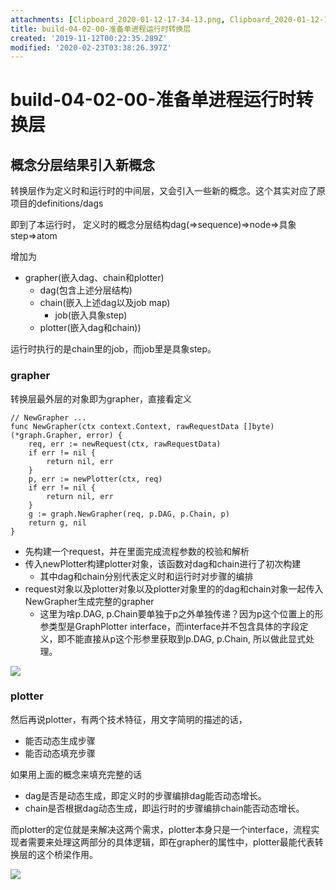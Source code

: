 ```yaml
---
attachments: [Clipboard_2020-01-12-17-34-13.png, Clipboard_2020-01-12-17-34-39.png]
title: build-04-02-00-准备单进程运行时转换层
created: '2019-11-12T00:22:35.289Z'
modified: '2020-02-23T03:38:26.397Z'
---
```


# build-04-02-00-准备单进程运行时转换层

## 概念分层结果引入新概念

转换层作为定义时和运行时的中间层，又会引入一些新的概念。这个其实对应了原项目的definitions/dags

即到了本运行时，
定义时的概念分层结构dag(=>sequence)=>node=>具象step=>atom

增加为

- grapher(嵌入dag、chain和plotter)
  - dag(包含上述分层结构)
  - chain(嵌入上述dag以及job map)
    - job(嵌入具象step)
  - plotter(嵌入dag和chain))

运行时执行的是chain里的job，而job里是具象step。

### grapher

转换层最外层的对象即为grapher，直接看定义

```
// NewGrapher ...
func NewGrapher(ctx context.Context, rawRequestData []byte) (*graph.Grapher, error) {
	req, err := newRequest(ctx, rawRequestData)
	if err != nil {
		return nil, err
	}
	p, err := newPlotter(ctx, req)
	if err != nil {
		return nil, err
	}
	g := graph.NewGrapher(req, p.DAG, p.Chain, p)
	return g, nil
}
```

- 先构建一个request，并在里面完成流程参数的校验和解析
- 传入newPlotter构建plotter对象，该函数对dag和chain进行了初次构建
  - 其中dag和chain分别代表定义时和运行时对步骤的编排
- request对象以及plotter对象以及plotter对象里的的dag和chain对象一起传入NewGrapher生成完整的grapher
  - 这里为啥p.DAG, p.Chain要单独于p之外单独传递？因为p这个位置上的形参类型是GraphPlotter interface，而interface并不包含具体的字段定义，即不能直接从p这个形参里获取到p.DAG, p.Chain, 所以做此显式处理。

![](@attachment/Clipboard_2020-01-12-17-34-13.png)

### plotter

然后再说plotter，有两个技术特征，用文字简明的描述的话，

- 能否动态生成步骤
- 能否动态填充步骤

如果用上面的概念来填充完整的话

- dag是否是动态生成，即定义时的步骤编排dag能否动态增长。
- chain是否根据dag动态生成，即运行时的步骤编排chain能否动态增长。

而plotter的定位就是来解决这两个需求，plotter本身只是一个interface，流程实现者需要来处理这两部分的具体逻辑，即在grapher的属性中，plotter最能代表转换层的这个桥梁作用。

![](@attachment/Clipboard_2020-01-12-17-34-39.png)


